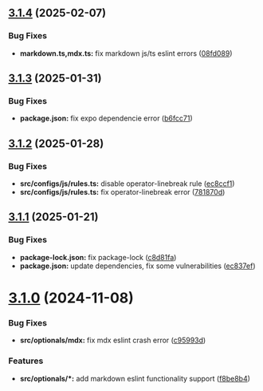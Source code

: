 ## [3.1.4](https://github.com/santi020k/eslint-config-santi020k/compare/v3.1.3...v3.1.4) (2025-02-07)


### Bug Fixes

* **markdown.ts,mdx.ts:** fix markdown js/ts eslint errors ([08fd089](https://github.com/santi020k/eslint-config-santi020k/commit/08fd089cac6767abf441adfa8633f0ebcf73160d))



## [3.1.3](https://github.com/santi020k/eslint-config-santi020k/compare/v3.1.2...v3.1.3) (2025-01-31)


### Bug Fixes

* **package.json:** fix expo dependencie error ([b6fcc71](https://github.com/santi020k/eslint-config-santi020k/commit/b6fcc71d8e2bd8c2a863ddbedbd816667cbb7fa6))



## [3.1.2](https://github.com/santi020k/eslint-config-santi020k/compare/v3.1.1...v3.1.2) (2025-01-28)


### Bug Fixes

* **src/configs/js/rules.ts:** disable operator-linebreak rule ([ec8ccf1](https://github.com/santi020k/eslint-config-santi020k/commit/ec8ccf1d35599aaede8a2113f14815010dc8fd56))
* **src/configs/js/rules.ts:** fix operator-linebreak error ([781870d](https://github.com/santi020k/eslint-config-santi020k/commit/781870d2678447850fcef2083e4fb828e8074180))



## [3.1.1](https://github.com/santi020k/eslint-config-santi020k/compare/v3.1.0...v3.1.1) (2025-01-21)


### Bug Fixes

* **package-lock.json:** fix package-lock ([c8d81fa](https://github.com/santi020k/eslint-config-santi020k/commit/c8d81fadbddda73cf45f631da5194ead01a1c0bc))
* **package.json:** update dependencies, fix some vulnerabilities ([ec837ef](https://github.com/santi020k/eslint-config-santi020k/commit/ec837efdc54c667d6711544b79b6a0c9b5f8848e))



# [3.1.0](https://github.com/santi020k/eslint-config-santi020k/compare/v3.0.0...v3.1.0) (2024-11-08)


### Bug Fixes

* **src/optionals/mdx:** fix mdx eslint crash error ([c95993d](https://github.com/santi020k/eslint-config-santi020k/commit/c95993d2f54f75a6e6a90d2b42cda4fb00991cd3))


### Features

* **src/optionals/*:** add markdown eslint functionality support ([f8be8b4](https://github.com/santi020k/eslint-config-santi020k/commit/f8be8b4ebd8a8f37eb387596cf8af526cd497ef6))



